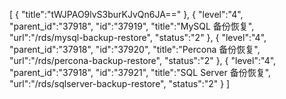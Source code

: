 [
	{
		"title":"tWJPAO9lvS3burKJvQn6JA=="
	},
	{
		"level":"4",
		"parent_id":"37918",
		"id":"37919",
		"title":"MySQL 备份恢复",
		"url":"/rds/mysql-backup-restore",
		"status":"2"
	},
	{
		"level":"4",
		"parent_id":"37918",
		"id":"37920",
		"title":"Percona 备份恢复",
		"url":"/rds/percona-backup-restore",
		"status":"2"
	},
	{
		"level":"4",
		"parent_id":"37918",
		"id":"37921",
		"title":"SQL Server 备份恢复",
		"url":"/rds/sqlserver-backup-restore",
		"status":"2"
	}
]